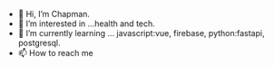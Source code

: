 - 👋 Hi, I’m Chapman.
- 👀 I’m interested in ...health and tech.
- 🌱 I’m currently learning ... javascript:vue, firebase, python:fastapi, postgresql. 
- 📫 How to reach me 

<!---
revness/revness is a ✨ special ✨ repository because its `README.md` (this file) appears on your GitHub profile.
You can click the Preview link to take a look at your changes.
--->
